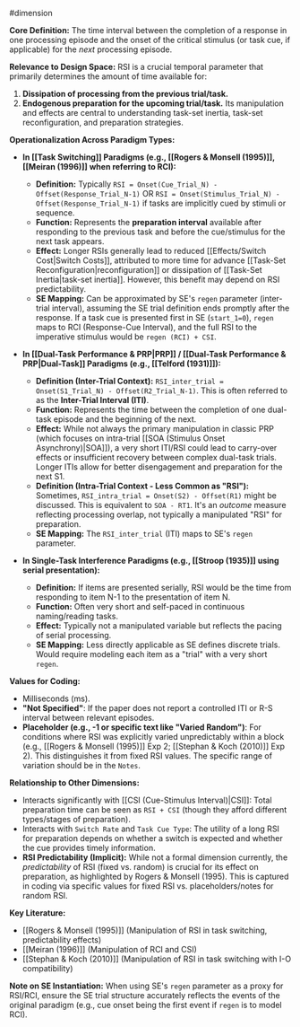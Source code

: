 #dimension 

**Core Definition:** The time interval between the completion of a response in one processing episode and the onset of the critical stimulus (or task cue, if applicable) for the *next* processing episode.

**Relevance to Design Space:**
RSI is a crucial temporal parameter that primarily determines the amount of time available for:
1.  **Dissipation of processing from the previous trial/task.**
2.  **Endogenous preparation for the upcoming trial/task.**
Its manipulation and effects are central to understanding task-set inertia, task-set reconfiguration, and preparation strategies.

**Operationalization Across Paradigm Types:**

*   **In [[Task Switching]] Paradigms (e.g., [[Rogers & Monsell (1995)]], [[Meiran (1996)]] when referring to RCI):**
    *   **Definition:** Typically `RSI = Onset(Cue_Trial_N) - Offset(Response_Trial_N-1)` OR `RSI = Onset(Stimulus_Trial_N) - Offset(Response_Trial_N-1)` if tasks are implicitly cued by stimuli or sequence.
    *   **Function:** Represents the **preparation interval** available after responding to the previous task and before the cue/stimulus for the next task appears.
    *   **Effect:** Longer RSIs generally lead to reduced [[Effects/Switch Cost|Switch Costs]], attributed to more time for advance [[Task-Set Reconfiguration|reconfiguration]] or dissipation of [[Task-Set Inertia|task-set inertia]]. However, this benefit may depend on RSI predictability.
    *   **SE Mapping:** Can be approximated by SE's `regen` parameter (inter-trial interval), assuming the SE trial definition ends promptly after the response. If a task cue is presented first in SE (`start_1=0`), `regen` maps to RCI (Response-Cue Interval), and the full RSI to the imperative stimulus would be `regen (RCI) + CSI`.

*   **In [[Dual-Task Performance & PRP|PRP]] / [[Dual-Task Performance & PRP|Dual-Task]] Paradigms (e.g., [[Telford (1931)]]):**
    *   **Definition (Inter-Trial Context):** `RSI_inter_trial = Onset(S1_Trial_N) - Offset(R2_Trial_N-1)`. This is often referred to as the **Inter-Trial Interval (ITI)**.
    *   **Function:** Represents the time between the completion of one dual-task episode and the beginning of the next.
    *   **Effect:** While not always the primary manipulation in classic PRP (which focuses on intra-trial [[SOA (Stimulus Onset Asynchrony)|SOA]]), a very short ITI/RSI could lead to carry-over effects or insufficient recovery between complex dual-task trials. Longer ITIs allow for better disengagement and preparation for the next S1.
    *   **Definition (Intra-Trial Context - Less Common as "RSI"):** Sometimes, `RSI_intra_trial = Onset(S2) - Offset(R1)` might be discussed. This is equivalent to `SOA - RT1`. It's an *outcome* measure reflecting processing overlap, not typically a manipulated "RSI" for preparation.
    *   **SE Mapping:** The `RSI_inter_trial` (ITI) maps to SE's `regen` parameter.

*   **In Single-Task Interference Paradigms (e.g., [[Stroop (1935)]] using serial presentation):**
    *   **Definition:** If items are presented serially, RSI would be the time from responding to item N-1 to the presentation of item N.
    *   **Function:** Often very short and self-paced in continuous naming/reading tasks.
    *   **Effect:** Typically not a manipulated variable but reflects the pacing of serial processing.
    *   **SE Mapping:** Less directly applicable as SE defines discrete trials. Would require modeling each item as a "trial" with a very short `regen`.

**Values for Coding:**
*   Milliseconds (ms).
*   **"Not Specified"**: If the paper does not report a controlled ITI or R-S interval between relevant episodes.
*   **Placeholder (e.g., -1 or specific text like "Varied Random")**: For conditions where RSI was explicitly varied unpredictably within a block (e.g., [[Rogers & Monsell (1995)]] Exp 2; [[Stephan & Koch (2010)]] Exp 2). This distinguishes it from fixed RSI values. The specific range of variation should be in the `Notes`.

**Relationship to Other Dimensions:**
*   Interacts significantly with [[CSI (Cue-Stimulus Interval)|CSI]]: Total preparation time can be seen as `RSI + CSI` (though they afford different types/stages of preparation).
*   Interacts with `Switch Rate` and `Task Cue Type`: The utility of a long RSI for preparation depends on whether a switch is expected and whether the cue provides timely information.
*   **RSI Predictability (Implicit):** While not a formal dimension currently, the *predictability* of RSI (fixed vs. random) is crucial for its effect on preparation, as highlighted by Rogers & Monsell (1995). This is captured in coding via specific values for fixed RSI vs. placeholders/notes for random RSI.

**Key Literature:**
*   [[Rogers & Monsell (1995)]] (Manipulation of RSI in task switching, predictability effects)
*   [[Meiran (1996)]] (Manipulation of RCI and CSI)
*   [[Stephan & Koch (2010)]] (Manipulation of RSI in task switching with I-O compatibility)

**Note on SE Instantiation:**
When using SE's `regen` parameter as a proxy for RSI/RCI, ensure the SE trial structure accurately reflects the events of the original paradigm (e.g., cue onset being the first event if `regen` is to model RCI).
